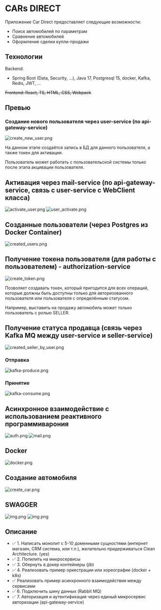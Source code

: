 # CARs DIRECT

Приложение Car Direct предоставляет следующие возможности:

- Поиск автомобилей по параметрам
- Сравнение автомобилей
- Оформление сделки купли-продажи

## Технологии

Backend: 
- Spring Boot (Data, Security, ...), Java 17, Postgresql 15, docker, Kafka, Redis, JWT, ...

~~Frontend: React, TS, HTML, CSS, Webpack~~

## Превью

### Создание нового пользователя через user-service (по api-gateway-service)

![create_new_user.png](resources%2Fimages%2Fcreate_new_user.png)

На данном этапе создаётся запись в БД для данного пользователя, а также токен для активации.

Пользователь может работать с пользовательской системы только после этапа акцивации пользователя.

## Активация через mail-service (по api-gateway-service, связь с user-service c WebClient класса)

![activate_user.png](resources%2Fimages%2Factivate_user.png)
![user_activate.png](resources%2Fimages%2Fuser_activate.png)

## Созданные пользователи (через Postgres из Docker Container)

![created_users.png](resources%2Fimages%2Fcreated_users.png)

## Получение токена пользователя (для работы с пользователем) - authorization-service

![create_token.png](resources%2Fimages%2Fcreate_token.png)

Позволяет создавать токен, который пригодится для всех операций, которые должны быть доступны только для авторизованного
пользователя или пользователя с определённым статусом.

Например, выставить на продажу автомобиль может только пользователь с ролью SELLER.

## Получение статуса продавца (связь через Kafka MQ между user-service и seller-service)

![created_seller_by_user.png](resources%2Fimages%2Fcreated_seller_by_user.png)

### Отправка

![kafka-produce.png](resources%2Fimages%2Fkafka-produce.png)

### Принятие

![kafka-consume.png](resources%2Fimages%2Fkafka-consume.png)

## Асинхронное взаимодействие с использованием реактивного программиварония

![auth.png](resources%2Fimages%2Fauth.png)
![mail.png](resources%2Fimages%2Fmail.png)

## Docker

![docker.png](resources%2Fimages%2Fdocker.png)

## Создание автомобиля

![create_car.png](resources%2Fimages%2Fcreate_car.png)

## SWAGGER

![img.png](resources/images/swaggerui.png)
![img.png](resources/images/swagger.png)

## Описание

- ✅ 1. Написать монолит с 5-10 доменными сущностями (интернет магазин, CRM система, или т.п.), желательно придерживаться Clean Architecture. (yes)
- ✅ 2. Попилить на микросервисы 
- ✅ 3. Обернуть в докер контейнеры (jib)
- ✅ 4. Реализовать пример оркестрации или хореографии (docker + k8s)
- ✅ Реализовать пример асинхронного взаимодействия между сервисами
- ✅ 6. Подключить шину данных (Rabbit MQ)
- ✅ 7. Авторизация и аутентификация через единый микросервис авторизации (api-gateway-service)
